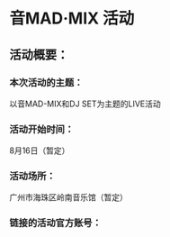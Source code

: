 # 音MAD·MIX 活动

## 活动概要：

### 本次活动的主题：

以音MAD-MIX和DJ SET为主题的LIVE活动

### 活动开始时间：

8月16日（暂定）

### 活动场所：

广州市海珠区岭南音乐馆（暂定）

### 链接的活动官方账号：
